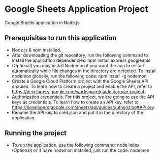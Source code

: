 # Google Sheets Application Project
Google Sheets application in Node.js

## Prerequisites to run this application
 - Node.js & npm installed.
 - After downloading the git repository, run the following command to install the application dependencies: 
    npm install express googleapis 
- (Optional) you may install Nodemon if you want the app to restart automatically while file changes in the directory are detected. To install nodemon globally, run the following code: 
    npm install -g nodemon
- Create a Google Cloud Platform project with the Google Sheets API enabled. To learn how to create a project and enable the API, refer to https://developers.google.com/workspace/guides/create-project.
- Authorization credentials. For this project, we are going to use the API keys as credentials. To learn how to create an API key, refer to https://developers.google.com/sheets/api/guides/authorizing#APIKey.
- Rename the API key to cred.json and put it in the directory of the application.

## Running the project
- To run the application, use the following command:
   node index
(Optional) or if have nodemon installed, just run the code:
   nodemon
